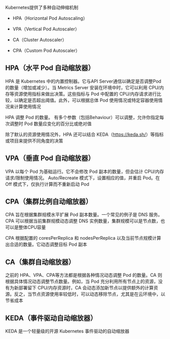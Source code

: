 Kubernetes提供了多种自动伸缩机制

- HPA（Horizontal Pod Autoscaling）

- VPA（Vertical Pod Autoscaler）
- CA（Cluster Autoscaler）
- CPA（Custom Pod Autoscaler）

## HPA（水平 Pod 自动缩放器）

HPA 是 Kubernetes 中的内置控制器。它与API Server通信以确定是否调整Pod的数量（增加或减少）。当 Metrics Server 安装在环境中时，它可以利用 CPU/内存等资源使用指标来做出决策。这些指标与 Pod 中配置的 CPU/内存请求进行比较，以确定是否超出阈值。此外，可以根据总体 Pod 使用情况或特定容器使用情况来计算使用情况

HPA 调整 Pod 的数量。 有多个参数（包括Behaviour）可以调整，允许你指定每次调整时 Pod 数量应变化的百分比或绝对值

除了默认的资源使用情况外，HPA 还可以结合 KEDA（<https://keda.sh/>）等指标或项目来提供不同角度的决策

## VPA（垂直 Pod 自动缩放器）

VPA 以每个 Pod 为基础运行。它不会修改 Pod 副本的数量，但会估计 CPU/内存请求/限制使用情况。 Auto/Recreate 模式下，设置相应的值，并重启 Pod。在Off 模式下，仅执行计算而不重新启动 Pod

## CPA（集群比例自动缩放器）

CPA 旨在根据集群规模水平扩展 Pod 副本数量。一个常见的例子是 DNS 服务。CPA 可以根据当前集群规模动态调整 DNS 实例数量，集群规模可以是节点数，也可以是整体CPU容量

CPA 根据配置的 coresPerReplica 和 nodesPerReplica 以及当前节点规模计算出合适的数量。它动态调整目标 Pod 副本

## CA（集群自动缩放器）

之前的 HPA、VPA、CPA等方法都是根据各种情况动态调整 Pod 的数量。CA 则根据具体情况动态调整节点数量。例如，当 Pod 充分利用所有节点上的资源，没有为新部署留下 CPU/内存资源时，CA 会动态添加新节点以提供额外的计算资源。反之，当节点资源使用率较低时，可以动态移除节点，尤其是在云环境中，以节省成本

## KEDA（事件驱动自动缩放器）

KEDA 是一个轻量级的开源 Kubernetes 事件驱动的自动缩放器